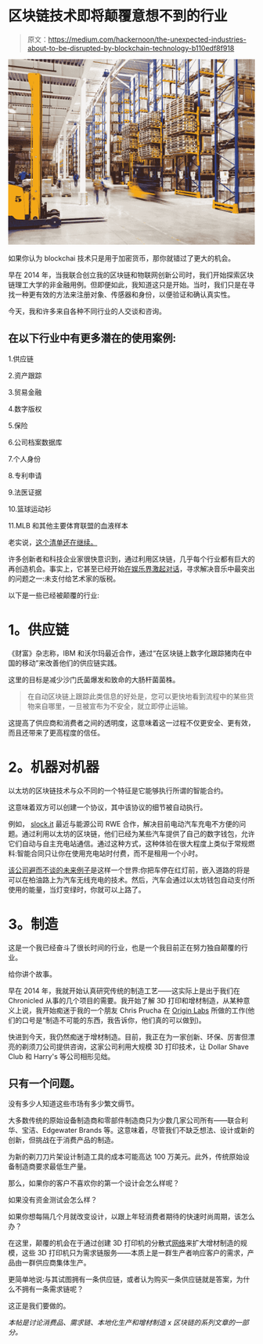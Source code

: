 # 区块链技术即将颠覆意想不到的行业

> 原文：<https://medium.com/hackernoon/the-unexpected-industries-about-to-be-disrupted-by-blockchain-technology-b110edf8f918>

![](img/eae2dc15644d9a06301262ff208025c1.png)

如果你认为 blockchai 技术只是用于加密货币，那你就错过了更大的机会。

早在 2014 年，当我联合创立我的区块链和物联网创新公司时，我们开始探索区块链理工大学的非金融用例。但即便如此，我知道这只是开始。当时，我们只是在寻找一种更有效的方法来注册对象、传感器和身份，以便验证和确认真实性。

今天，我和许多来自各种不同行业的人交谈和咨询。

## 在以下行业中有更多潜在的使用案例:

1.供应链

2.资产跟踪

3.贸易金融

4.数字版权

5.保险

6.公司档案数据库

7.个人身份

8.专利申请

9.法医证据

10.篮球运动衫

11.MLB 和其他主要体育联盟的血液样本

老实说，[这个清单还在继续。](https://bravenewcoin.com/news/moodys-new-report-identifies-25-top-blockchain-use-cases-from-a-list-of-120/)

许多创新者和科技企业家很快意识到，通过利用区块链，几乎每个行业都有巨大的再创造机会。事实上，它甚至已经开始[在娱乐界激起对话](https://www.inc.com/nicolas-cole/blockchain-technology-is-set-to-disrupt-every-indu.html)，寻求解决音乐中最突出的问题之一:未支付给艺术家的版税。

以下是一些已经被颠覆的行业:

# **1。供应链**

《财富》杂志称，IBM 和沃尔玛最近合作，通过“在区块链上数字化跟踪猪肉在中国的移动”来改善他们的供应链实践。

这里的目标是减少沙门氏菌爆发和致命的大肠杆菌菌株。

> 在自动区块链上跟踪此类信息的好处是，您可以更快地看到流程中的某些货物来自哪里，一旦被宣布为不安全，就立即停止运输。

这提高了供应商和消费者之间的透明度，这意味着这一过程不仅更安全、更有效，而且还带来了更高程度的信任。

# **2。机器对机器**

以太坊的区块链技术与众不同的一个特征是它能够执行所谓的智能合约。

这意味着双方可以创建一个协议，其中该协议的细节被自动执行。

例如， [slock.it](http://slock.it) 最近与能源公司 RWE 合作，解决目前电动汽车充电不方便的问题。通过利用以太坊的区块链，他们已经为某些汽车提供了自己的数字钱包，允许它们自动与自主充电站通信。通过这种方式，这种体验在很大程度上类似于常规燃料:智能合同只让你在使用充电站时付费，而不是租用一个小时。

[该公司避而不谈的未来例子](http://www.ibtimes.co.uk/rwe-slock-it-electric-cars-using-ethereum-wallets-can-recharge-by-induction-traffic-lights-1545220)是这样一个世界:你把车停在红灯前，嵌入道路的将是可以在柏油路上为汽车无线充电的技术。然后，汽车会通过以太坊钱包自动支付所使用的能量，当灯变绿时，你就可以上路了。

# **3。制造**

这是一个我已经奋斗了很长时间的行业，也是一个我目前正在努力独自颠覆的行业。

给你讲个故事。

早在 2014 年，我就开始认真研究传统的制造工艺——这实际上是出于我们在 Chronicled 从事的几个项目的需要。我开始了解 3D 打印和增材制造，从某种意义上说，我开始痴迷于我的一个朋友 Chris Prucha 在 [Origin Labs](http://www.origin.io/) 所做的工作(他们的口号是“制造不可能的东西，我告诉你，他们真的可以做到)。

快进到今天，我仍然痴迷于增材制造。目前，我正在为一家创新、环保、厉害但漂亮的剃须刀公司提供咨询，这家公司利用大规模 3D 打印技术，让 Dollar Shave Club 和 Harry's 等公司相形见绌。

## 只有一个问题。

没有多少人知道这些市场有多少繁文缛节。

大多数传统的原始设备制造商和零部件制造商只为少数几家公司所有——联合利华、宝洁、Edgewater Brands 等。这意味着，尽管我们不缺乏想法、设计或新的创新，但挑战在于消费产品的制造。

为新的剃刀刀片架设计制造工具的成本可能高达 100 万美元。此外，传统原始设备制造商要求最低生产量。

那么，如果你的客户不喜欢你的第一个设计会怎么样呢？

如果没有资金测试会怎么样？

如果你想每隔几个月就改变设计，以跟上年轻消费者期待的快速时尚周期，该怎么办？

在这里，颠覆的机会在于通过创建 3D 打印机的分散式[网络](https://hackernoon.com/tagged/network)来扩大增材制造的规模，这些 3D 打印机只为需求链服务——本质上是一群生产者响应客户的需求，产品由一群供应商集体生产。

更简单地说:与其试图拥有一条供应链，或者认为购买一条供应链就是答案，为什么不拥有一条需求链呢？

这正是我们要做的。

*本帖是讨论消费品、需求链、本地化生产和增材制造 x 区块链的系列文章的一部分。*
